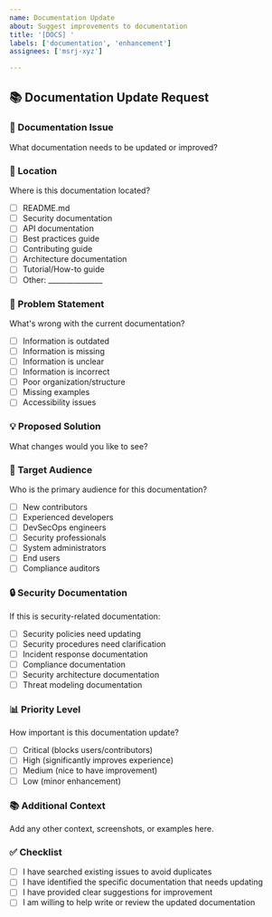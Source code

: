```yaml
---
name: Documentation Update
about: Suggest improvements to documentation
title: '[DOCS] '
labels: ['documentation', 'enhancement']
assignees: ['msrj-xyz']

---
```


## 📚 Documentation Update Request

### 📝 Documentation Issue
What documentation needs to be updated or improved?

### 📍 Location
Where is this documentation located?
- [ ] README.md
- [ ] Security documentation
- [ ] API documentation
- [ ] Best practices guide
- [ ] Contributing guide
- [ ] Architecture documentation
- [ ] Tutorial/How-to guide
- [ ] Other: _______________

### 🎯 Problem Statement
What's wrong with the current documentation?
- [ ] Information is outdated
- [ ] Information is missing
- [ ] Information is unclear
- [ ] Information is incorrect
- [ ] Poor organization/structure
- [ ] Missing examples
- [ ] Accessibility issues

### 💡 Proposed Solution
What changes would you like to see?

### 👥 Target Audience
Who is the primary audience for this documentation?
- [ ] New contributors
- [ ] Experienced developers
- [ ] DevSecOps engineers
- [ ] Security professionals
- [ ] System administrators
- [ ] End users
- [ ] Compliance auditors

### 🔒 Security Documentation
If this is security-related documentation:
- [ ] Security policies need updating
- [ ] Security procedures need clarification
- [ ] Incident response documentation
- [ ] Compliance documentation
- [ ] Security architecture documentation
- [ ] Threat modeling documentation

### 📊 Priority Level
How important is this documentation update?
- [ ] Critical (blocks users/contributors)
- [ ] High (significantly improves experience)
- [ ] Medium (nice to have improvement)
- [ ] Low (minor enhancement)

### 📚 Additional Context
Add any other context, screenshots, or examples here.

### ✅ Checklist
- [ ] I have searched existing issues to avoid duplicates
- [ ] I have identified the specific documentation that needs updating
- [ ] I have provided clear suggestions for improvement
- [ ] I am willing to help write or review the updated documentation